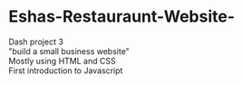 # Eshas-Restauraunt-Website-
Dash project 3 
<br />
"build a small business website"
<br />
Mostly using HTML and CSS
<br />
First introduction to Javascript 
